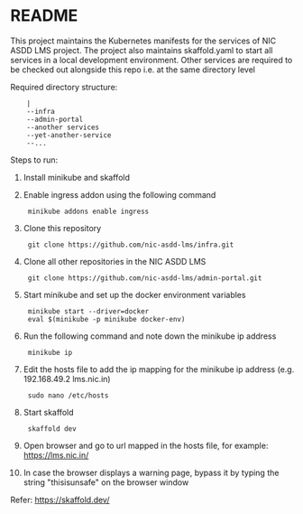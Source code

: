 # README

This project maintains the Kubernetes manifests for the services of NIC ASDD LMS project. The project also maintains skaffold.yaml to start all services in a local development environment. Other services are required to be checked out alongside this repo i.e. at the same directory level

Required directory structure:

        |
        --infra
        --admin-portal
        --another services
        --yet-another-service
        --...

Steps to run:

1. Install minikube and skaffold
2. Enable ingress addon using the following command

        minikube addons enable ingress

3. Clone this repository

        git clone https://github.com/nic-asdd-lms/infra.git

4. Clone all other repositories in the NIC ASDD LMS

        git clone https://github.com/nic-asdd-lms/admin-portal.git

5. Start minikube and set up the docker environment variables

        minikube start --driver=docker
        eval $(minikube -p minikube docker-env)

6. Run the following command and note down the minikube ip address

        minikube ip

7. Edit the hosts file to add the ip mapping for the minikube ip address (e.g. 192.168.49.2 lms.nic.in)

        sudo nano /etc/hosts

8. Start skaffold

        skaffold dev

9. Open browser and go to url mapped in the hosts file, for example: <https://lms.nic.in/>
10. In case the browser displays a warning page, bypass it by typing the string "thisisunsafe" on the browser window

Refer: <https://skaffold.dev/>

